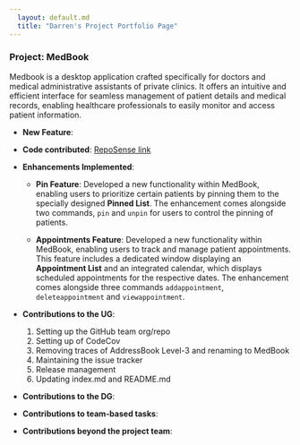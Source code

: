 ```yaml
---
  layout: default.md
  title: "Darren's Project Portfolio Page"
---
```


### Project: MedBook

Medbook is a desktop application crafted specifically for doctors and medical administrative assistants of private clinics. It offers an intuitive and efficient interface for seamless management of patient details and medical records, enabling healthcare professionals to easily monitor and access patient information.

- **New Feature**:

- **Code contributed**: [RepoSense link](https://nus-cs2103-ay2324s1.github.io/tp-dashboard/?search=darren159&breakdown=false&sort=groupTitle%20dsc&sortWithin=title&since=2023-09-22&timeframe=commit&mergegroup=&groupSelect=groupByRepos)

- **Enhancements Implemented**:

  - **Pin Feature**:
    Developed a new functionality within MedBook, enabling users to prioritize certain patients by pinning them to the specially designed **Pinned List**. The enhancement comes alongside two commands, `pin` and `unpin` for users to control the pinning of patients.

  - **Appointments Feature**:
    Developed a new functionality within MedBook, enabling users to track and manage patient appointments. This feature includes a dedicated window displaying an **Appointment List** and an integrated calendar, which displays scheduled appointments for the respective dates. The enhancement comes alongside three commands `addappointment`, `deleteappointment` and `viewappointment`.

- **Contributions to the UG**:

  1. Setting up the GitHub team org/repo
  2. Setting up of CodeCov
  3. Removing traces of AddressBook Level-3 and renaming to MedBook
  4. Maintaining the issue tracker
  5. Release management
  6. Updating index.md and README.md

- **Contributions to the DG**:

- **Contributions to team-based tasks**:

- **Contributions beyond the project team**:
